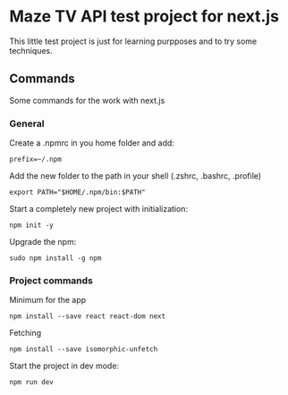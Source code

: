 # Maze TV API test project for next.js

This little test project is just for learning purpposes and to try some techniques.

## Commands

Some commands for the work with next.js

### General

Create a .npmrc in you home folder and add:
```shell script
prefix=~/.npm
```

Add the new folder to the path in your shell (.zshrc, .bashrc, .profile)
```shell script
export PATH="$HOME/.npm/bin:$PATH"
```

Start a completely new project with initialization:
```shell script
npm init -y
```

Upgrade the npm:
```shell script
sudo npm install -g npm
```

### Project commands

Minimum for the app
```shell script
npm install --save react react-dom next
```

Fetching
```shell script
npm install --save isomorphic-unfetch
```

Start the project in dev mode:
```shell script
npm run dev
```
